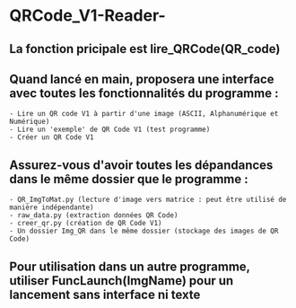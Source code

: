 # QRCode_V1-Reader-

La fonction pricipale est lire_QRCode(QR_code)
-----------

Quand lancé en main, proposera une interface avec toutes les fonctionnalités du programme :
-----------
    - Lire un QR code V1 à partir d'une image (ASCII, Alphanumérique et Numérique)
    - Lire un 'exemple' de QR Code V1 (test programme)
    - Créer un QR Code V1

Assurez-vous d'avoir toutes les dépandances dans le même dossier que le programme :
-----------
    - QR_ImgToMat.py (lecture d'image vers matrice : peut être utilisé de manière indépendante)
    - raw_data.py (extraction données QR Code)
    - creer_qr.py (création de QR Code V1)
    - Un dossier Img_QR dans le même dossier (stockage des images de QR Code)

Pour utilisation dans un autre programme, utiliser FuncLaunch(ImgName) pour un lancement sans interface ni texte
-----------